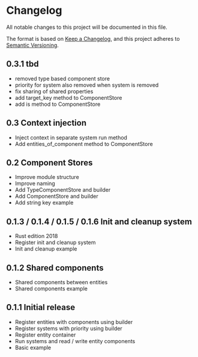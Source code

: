 # Changelog
All notable changes to this project will be documented in this file.

The format is based on [Keep a Changelog](https://keepachangelog.com/en/1.0.0/),
and this project adheres to [Semantic Versioning](https://semver.org/spec/v2.0.0.html).

## 0.3.1 tbd

* removed type based component store
* priority for system also removed when system is removed 
* fix sharing of shared properties
* add target_key method to ComponentStore
* add is method to ComponentStore

## 0.3 Context injection

* Inject context in separate system run method
* Add entities_of_component method to ComponentStore

## 0.2 Component Stores

* Improve module structure
* Improve naming
* Add TypeComponentStore and builder
* Add ComponentStore and builder
* Add string key example

## 0.1.3 / 0.1.4 / 0.1.5 / 0.1.6 Init and cleanup system

* Rust edition 2018
* Register init and cleanup system
* Init and cleanup example

## 0.1.2 Shared components

* Shared components between entities
* Shared components example

## 0.1.1 Initial release

* Register entities with components using builder
* Register systems with priority using builder
* Register entity container
* Run systems and read / write entity components
* Basic example